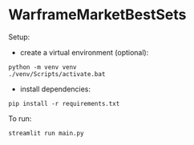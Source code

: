 # WarframeMarketBestSets

Setup:
- create a virtual environment (optional):
```
python -m venv venv
./venv/Scripts/activate.bat
```
- install dependencies:
```
pip install -r requirements.txt
```

To run:
```
streamlit run main.py
```